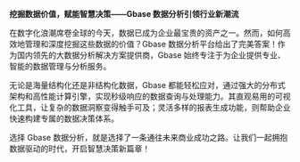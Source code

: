 **挖掘数据价值，赋能智慧决策——Gbase 数据分析引领行业新潮流**

在数字化浪潮席卷全球的今天，数据已成为企业最宝贵的资产之一。然而，如何高效地管理和深度挖掘这些数据的价值？Gbase 数据分析平台给出了完美答案！作为国内领先的大数据分析解决方案提供商，Gbase 始终专注于为企业提供专业、智能的数据管理与分析服务。

无论是海量结构化还是非结构化数据，Gbase 都能轻松应对，通过强大的分布式架构和高性能计算引擎，实现秒级响应的数据查询与处理能力。其直观易用的可视化工具，让复杂的数据洞察变得触手可及；灵活多样的报表生成功能，则帮助企业快速构建专属的数据决策体系。

选择 Gbase 数据分析，就是选择了一条通往未来商业成功之路。让我们一起拥抱数据驱动的时代，开启智慧决策新篇章！